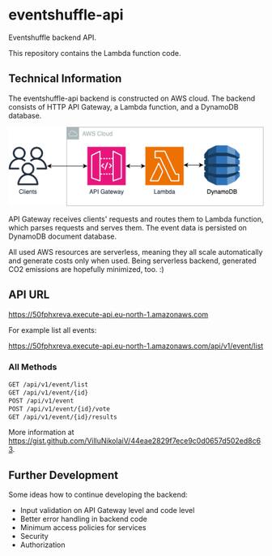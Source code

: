 # eventshuffle-api

Eventshuffle backend API.

This repository contains the Lambda function code. 

## Technical Information

The eventshuffle-api backend is constructed on AWS cloud. The backend consists of HTTP API Gateway, a Lambda function, and a DynamoDB database.

![Backend architecture](https://github.com/arilaukkanen/eventshuffle-api/blob/main/eventshuffle-api.png?raw=true)

API Gateway receives clients' requests and routes them to Lambda function, which parses requests and serves them. The event data is persisted on DynamoDB document database.

All used AWS resources are serverless, meaning they all scale automatically and generate costs only when used. Being serverless backend, generated CO2 emissions are hopefully minimized, too. :)

## API URL

https://50fphxreva.execute-api.eu-north-1.amazonaws.com

For example list all events:

https://50fphxreva.execute-api.eu-north-1.amazonaws.com/api/v1/event/list

### All Methods

```
GET /api/v1/event/list
GET /api/v1/event/{id}
POST /api/v1/event
POST /api/v1/event/{id}/vote
GET /api/v1/event/{id}/results
```

More information at https://gist.github.com/VilluNikolaiV/44eae2829f7ece9c0d0657d502ed8c63.

## Further Development

Some ideas how to continue developing the backend:
* Input validation on API Gateway level and code level
* Better error handling in backend code
* Minimum access policies for services
* Security 
* Authorization
